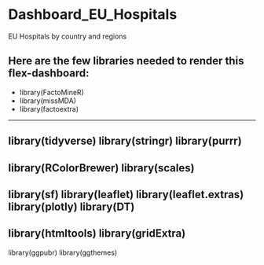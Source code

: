 # Dashboard_EU_Hospitals
EU Hospitals by country and regions

Here are the few libraries needed to render this flex-dashboard:
---
- library(FactoMineR)
- library(missMDA)
- library(factoextra)
---
library(tidyverse)
library(stringr)
library(purrr)
---
library(RColorBrewer)
library(scales)
---
library(sf)
library(leaflet)
library(leaflet.extras)
library(plotly)
library(DT)
---
library(htmltools)
library(gridExtra)
---
library(ggpubr)
library(ggthemes)


